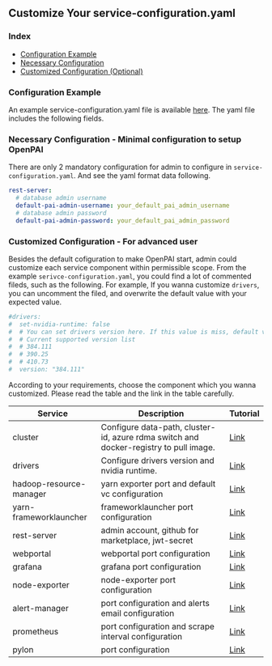 <!--
  Copyright (c) Microsoft Corporation
  All rights reserved.

  MIT License

  Permission is hereby granted, free of charge, to any person obtaining a copy of this software and associated
  documentation files (the "Software"), to deal in the Software without restriction, including without limitation
  the rights to use, copy, modify, merge, publish, distribute, sublicense, and/or sell copies of the Software, and
  to permit persons to whom the Software is furnished to do so, subject to the following conditions:
  The above copyright notice and this permission notice shall be included in all copies or substantial portions of the Software.

  THE SOFTWARE IS PROVIDED *AS IS*, WITHOUT WARRANTY OF ANY KIND, EXPRESS OR IMPLIED, INCLUDING
  BUT NOT LIMITED TO THE WARRANTIES OF MERCHANTABILITY, FITNESS FOR A PARTICULAR PURPOSE AND
  NONINFRINGEMENT. IN NO EVENT SHALL THE AUTHORS OR COPYRIGHT HOLDERS BE LIABLE FOR ANY CLAIM,
  DAMAGES OR OTHER LIABILITY, WHETHER IN AN ACTION OF CONTRACT, TORT OR OTHERWISE, ARISING FROM,
  OUT OF OR IN CONNECTION WITH THE SOFTWARE OR THE USE OR OTHER DEALINGS IN THE SOFTWARE.
-->

## Customize Your service-configuration.yaml

### Index

- [Configuration Example](#example)
- [Necessary Configuration](#necessary)
- [Customized Configuration (Optional)](#optional)

### Configuration Example <a name="example"></a>

An example service-configuration.yaml file is available [here](../../../examples/cluster-configuration/services-configuration.yaml). The yaml file includes the following fields.

### Necessary Configuration - Minimal configuration to setup OpenPAI <a name="necessary"></a>

There are only 2 mandatory configuration for admin to configure in ```service-configuration.yaml```. And see the yaml format data following.

```YAML
rest-server:
  # database admin username
  default-pai-admin-username: your_default_pai_admin_username
  # database admin password
  default-pai-admin-password: your_default_pai_admin_password
```

### Customized Configuration - For advanced user <a name="optional"></a>

Besides the default cofiguration to make OpenPAI start, admin could customize each service component within permissible scope. From the example ```serivce-configuration.yaml```, you could find a lot of commented fileds, such as the following. For example, If you wanna customize ```drivers```, you can uncomment the filed, and overwrite the default value with your expected value.

```YAML
#drivers:
#  set-nvidia-runtime: false
#  # You can set drivers version here. If this value is miss, default value will be 384.111
#  # Current supported version list
#  # 384.111
#  # 390.25
#  # 410.73
#  version: "384.111"
```

According to your requirements, choose the component which you wanna customized. Please read the table and the link in the table carefully.

| Service                                                      | Description                                                                           | Tutorial                                                                             |
| ------------------------------------------------------------ | ------------------------------------------------------------------------------------- | ------------------------------------------------------------------------------------ |
| cluster <a name="ref_cluster_config"></a>                    | Configure data-path, cluster-id, azure rdma switch and docker-registry to pull image. | [Link](../../../src/cluster/config/cluster.md)                                       |
| drivers <a name="ref_drivers"></a>                           | Configure drivers version and nvidia runtime.                                         | [Link](../../../src/drivers/config/drivers.md)                                       |
| hadoop-resource-manager <a name="configure_vc_capacity"></a> | yarn exporter port and default vc configuration                                       | [Link](../../../src/hadoop-resource-manager/config/hadoop-resource-manager.md)       |
| yarn-frameworklauncher                                       | frameworklauncher port configuration                                                  | [Link](../../../src/yarn-frameworklauncher/config/yarn-frameworkerlauncher_zh_CN.md) |
| rest-server <a name="ref_rest_server"></a>                   | admin account, github for marketplace, jwt-secret                                     | [Link](../../../src/rest-server/config/rest-server.md)                               |
| webportal                                                    | webportal port configuration                                                          | [Link](../../../src/webportal/config/webportal.md)                                   |
| grafana                                                      | grafana port configuration                                                            | [Link](../../../src/grafana/config/grafana.md)                                       |
| node-exporter                                                | node-exporter port configuration                                                      | [Link](../../../src/node-exporter/config/node-exporter.md)                           |
| alert-manager                                                | port configuration and alerts email configuration                                     | [Link](../../../src/alert-manager/config/alert-manager.md)                           |
| prometheus                                                   | port configuration and scrape interval configuration                                  | [Link](../../../src/prometheus/config/prometheus.md)                                 |
| pylon                                                        | port configuration                                                                    | [Link](../../../src/pylon/config/pylon.md)                                           |